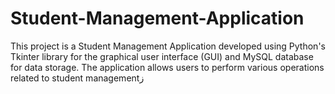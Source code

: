 # Student-Management-Application
This project is a Student Management Application developed using Python's Tkinter library for the graphical user interface (GUI) and MySQL database for data storage. The application allows users to perform various operations related to student managementز

